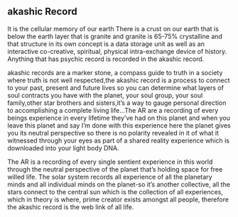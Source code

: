 ## akashic Record


It is the cellular memory of our earth There is a crust on our earth that is below the earth layer that is granite and granite is 65-75% crystalline and that structure in its own concept is a data storage unit as well as an interactive co-creative, spiritual, physical intra-exchange device of history. Anything that has psychic record is recorded in the akashic record.

akashic records are a marker stone, a compass guide to truth in a society where truth is not well respected,the akashic record is a process to connect to your past, present and future lives so you can determine what layers of soul contracts you have with the planet, your soul group, your soul family,other star brothers and sisters,it’s a way to gauge personal direction to accomplishing a complete living life...The AR are a recording of every beings experience in every lifetime they’ve had on this planet and when you leave this planet and say I’m done with this experience here the planet gives you its neutral perspective so there is no polarity revealed in it of what it witnessed through your eyes as part of a shared reality experience which is downloaded into your light body DNA.

The AR is a recording of every single sentient experience in this world through the neutral perspective of the planet that’s holding space for free willed life.
The solar system records all experience of all the planetary minds and all individual minds on the planet-so it’s another collective, all the stars connect to the central sun which is the collection of all experiences, which in theory is where, prime creator exists amongst all people, therefore the akashic record is the web link of all life.

